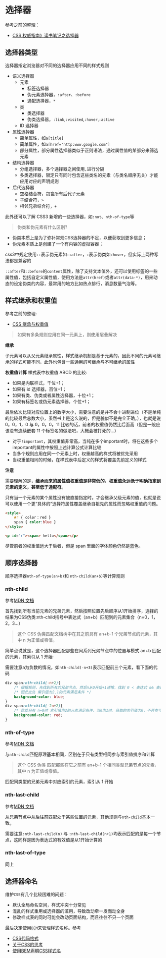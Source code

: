 
选择器
===

参考之前的整理：

-   [CSS 权威指南》读书笔记之选择器](https://www.shymean.com/article/%E3%80%8ACSS%E6%9D%83%E5%A8%81%E6%8C%87%E5%8D%97%E3%80%8B%E8%AF%BB%E4%B9%A6%E7%AC%94%E8%AE%B0)

## 选择器类型

选择器指定浏览器对不同的选择器应用不同的样式规则

-   语义选择器
    -   元素
        -   标签选择器
        -   伪元素选择器，`:after`、`:before`
        -   通配选择器，`*`
    -   类
        -   类选择器
        -   伪类选择器，`:link`,`:visited`,`:hover`,`:active`
    -   ID 选择器
-   属性选择器
    -   简单属性，如`a[title]`
    -   简单属性，如`a[href="http:www.google.com"]`
    -   部分属性，部分属性选择器类似于正则语法，通过属性值的某部分来筛选元素
-   结构选择器
    -   分组选择器，多个选择器之间使用`,`进行分隔
    -   多类选择器，限定只有同时包含这些类名的元素（与类名顺序无关）才能应用对应的声明规则
-   后代选择器
    -   空格结合符，包含所有后代子元素
    -   子结合符，`>`
    -   相邻兄弟结合符，`+`

此外还可以了解 CSS3 新增的一些选择器，如`:not`、`nth-of-type`等


> 伪类和伪元素有什么区别?

* 伪类本质上是为了弥补常规CSS选择器的不足，以便获取到更多信息；
* 伪元素本质上是创建了一个有内容的虚拟容器；

css3中规定使用`::`表示伪元素如`::after`，`:`表示伪类如`:hover`，但实际上两种写法都是兼容的

`::after`和`::before`的`content`属性，除了支持文本值外，还可以使用标签的一些属性值，包括自定义属性值，使用方法是`attr(href)`或者`attr(data-*)`，用来动态的设定伪类的内容，最常用的地方比如热点排行，消息数量气泡等。


## 样式继承和权重值

参考之前的整理:

-   [CSS 继承与权重值](http://www.shymean.com/article/CSS%E7%BB%A7%E6%89%BF%E4%B8%8E%E6%9D%83%E9%87%8D%E5%80%BC)

> 如果有多条规则应用在同一元素上，则使用层叠解决

**继承**

子元素可以从父元素继承属性，样式继承机制是基于元素的，因此不同的元素可继承的样式可能不同，此外也包含一些通用的可继承与不可继承的属性

**权重值计算**
样式表中权重值 ABCD 的比较:

-   如果是内联样式，千位+1；
-   如果有 id 选择器，百位+1；
-   如果有类、伪类或者属性选择器，十位+1；
-   如果有标签名或伪元素选择器，个位+1；

最后依次比较对应位置上的数字大小，需要注意的是并不会十进制进位（不是单纯的比较最后总数大小，虽然书上是这么说的，但是貌似不是完全正确。），也就是说 0，0，1，0 与 0，0，0，11 比较的话，前者的权重值仍然比后面高（但是一般应该没有连续嵌套 11 个标签名的做法吧，大概会被打死的...）

-   对于`!important`，其权重值非常高，当纯在多个important时，将在这些多个important的属性中按照上述计算公式计算比较
-   当多个规则应用在同一个元素上时，权重越高的样式将被优先采用
-   当权重值相同的时候，在样式表中后定义的样式将覆盖先前定义的样式

**注意**

需要理解的是，**继承而来的属性值权重值是非常低的，权重值永远低于明确指定到元素的定义，甚至低于通配符**。

只有当一个元素的某个属性没有被直接指定时，才会继承父级元素的值，也就是说可以使用一个更“具体的”选择符属性覆盖继承自祖先的属性而忽略权重值的问题。

```html
<style>
    #r { color：red }
    span { color:blue }
</style>

<p id="r"><span> hello</span></p>
```

尽管前者的权重值远大于后者，但是 span 里面的字体颜色仍然是蓝色。


## 顺序选择器

顺序选择器`nth-of-type(an+b)`和 `nth-child(an+b)`等计算规则

### **nth-child**

参考[MDN 文档](https://developer.mozilla.org/zh-CN/docs/Web/CSS/:nth-child)

首先找到所有当前元素的兄弟元素，然后按照位置先后顺序从1开始排序，选择的结果为CSS伪类:nth-child括号中表达式（an+b）匹配到的元素集合（n=0，1，2，3...）

> 这个 CSS 伪类匹配文档树中在其之前具有 an+b-1 个兄弟节点的元素，其中 n 为正值或零值。

简单点说就是，这个选择器匹配那些在同系列兄弟节点中的位置与模式 an+b 匹配的元素，其索引从 1 开始·

需要注意a为负数的情况，如`nth-child(-n+3)`表示匹配前三个元素，看下面的代码

```css
div span:nth-child(-n+2){
    /* 根据规则，先找到所有的兄弟节点，然后n从0开始+1递增，找到 0 < 表达式 && 表达式 <= 兄弟节点长度的值 > */
    /* 因此此处 索引值为2,1的元素满足条件 */
    background-color: blue;
}
div span:nth-child(-2n+2){
    /* 此处只有 n=0时 索引值为2的元素满足条件，当n为1时，获取的索引值为0，不再参与匹配 */
    background-color: red;
}
```

### **nth-of-type**

参考[MDN 文档](https://developer.mozilla.org/zh-CN/docs/Web/CSS/:nth-of-type)

与`nth-child`匹配原理基本相同，区别在于只有类型相同参与索引值排序和计算

> 这个 CSS 伪类 匹配那些在它之前有 an+b-1 个相同类型兄弟节点的元素，其中 n 为正值或零值。

匹配同类型的兄弟元素中对应索引的元素，索引从 1 开始

### **nth-last-child**

参考[MDN 文档](https://developer.mozilla.org/zh-CN/docs/Web/CSS/:nth-last-child)

从兄弟节点中从后往前匹配处于某些位置的元素，其他规则与`nth-child`基本一致。

需要注意`:nth-last-child(n)` 与 `:nth-last-child(n+1)`均表示匹配的是每一个节点，这同样是因为表达式的有效值是从1开始计算的

### **nth-last-of-type**

同上


## 选择器命名
维护`CSS`有几个比较困难的问题：
* 默认全局命名空间，样式冲突十分常见
* 混乱的样式重用或选择器的滥用，导致改动牵一发而动全身
* 修改样式表的同时可能会改动页面结构，而且往往不只一个页面

最后决定使用`BEM`来管理样式名称。参考
* [CSS代码格式](https://www.shymean.com/article/CSS%E4%BB%A3%E7%A0%81%E6%A0%BC%E5%BC%8F)
* [关于CSS的思考](https://www.shymean.com/article/%E5%85%B3%E4%BA%8ECSS%E7%9A%84%E6%80%9D%E8%80%83)
* [使用BEM声明CSS样式名](https://www.shymean.com/article/%E4%BD%BF%E7%94%A8BEM%E5%A3%B0%E6%98%8ECSS%E6%A0%B7%E5%BC%8F%E5%90%8D)